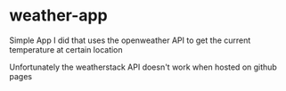 # weather-app
Simple App I did that uses the openweather API to get the current  temperature at certain location

Unfortunately the weatherstack API doesn't work when hosted on github pages
